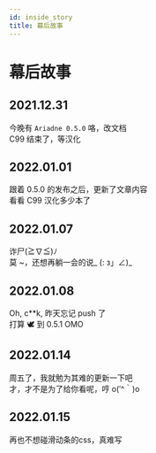 ```yaml
---
id: inside_story
title: 幕后故事
---
```


# 幕后故事
[^_^]: 其实，真实想法都在注释里

## 2021.12.31
今晚有 `Ariadne 0.5.0` 咯，改文档  
C99 结束了，等汉化

## 2022.01.01
[>_<]: 自己的知识不足以写关于[消息匹配](7_setu_tag)的文档了  
跟着 0.5.0 的发布之后，更新了文章内容  
看看 C99 汉化多少本了

## 2022.01.07
诈尸(≧∇≦)ﾉ  
莫 ~，还想再躺一会的说_ (: з」∠)_  

## 2022.01.08
Oh, c**k, 昨天忘记 push 了  
打算 :dove: 到 0.5.1 OMO

## 2022.01.14
周五了，我就勉为其难的更新一下吧  
才，才不是为了给你看呢，哼 o(′^｀)o 

## 2022.01.15
再也不想碰滑动条的css，真难写